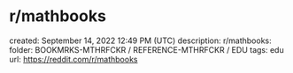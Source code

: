 # r/mathbooks

created: September 14, 2022 12:49 PM (UTC)
description: r/mathbooks:
folder: BOOKMRKS-MTHRFCKR / REFERENCE-MTHRFCKR / EDU
tags: edu
url: https://reddit.com/r/mathbooks